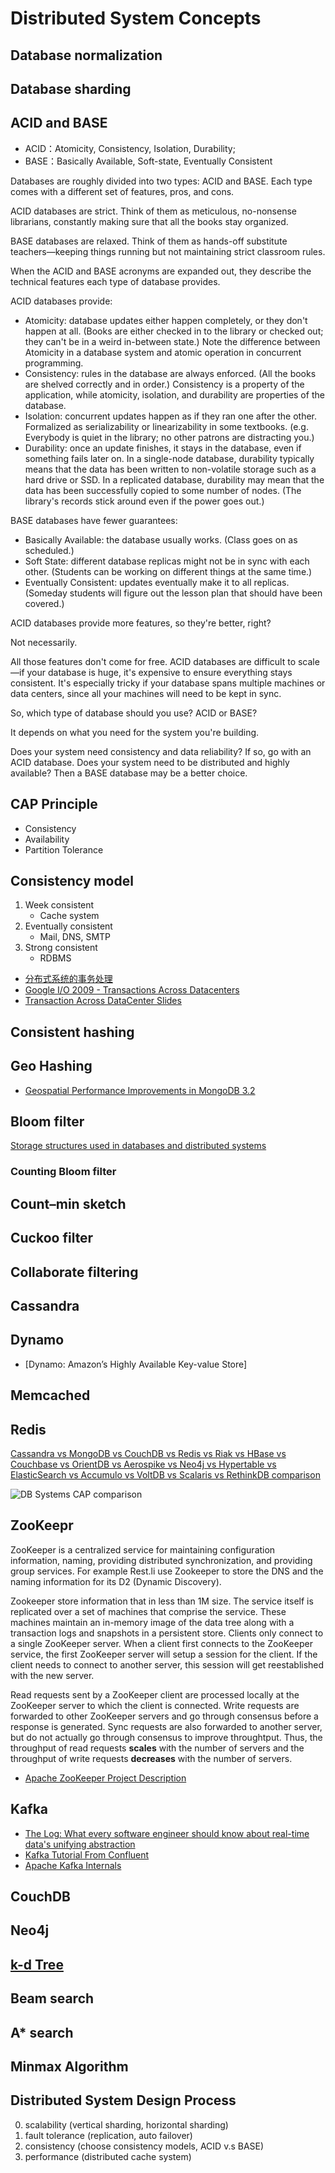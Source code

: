 # Distributed System Concepts

## Database normalization

## Database sharding

## ACID and BASE

* ACID：Atomicity, Consistency, Isolation, Durability;
* BASE：Basically Available, Soft-state, Eventually Consistent

Databases are roughly divided into two types: ACID and BASE. Each type comes
with a different set of features, pros, and cons.

ACID databases are strict. Think of them as meticulous, no-nonsense librarians,
constantly making sure that all the books stay organized.

BASE databases are relaxed. Think of them as hands-off substitute teachers—keeping
things running but not maintaining strict classroom rules.

When the ACID and BASE acronyms are expanded out, they describe the technical
features each type of database provides.

ACID databases provide:

* Atomicity: database updates either happen completely, or they don't happen at
  all. (Books are either checked in to the library or checked out; they can't be
  in a weird in-between state.) Note the difference between Atomicity in a database
  system and atomic operation in concurrent programming.
* Consistency: rules in the database are always enforced. (All the books are
  shelved correctly and in order.) Consistency is a property of the application,
  while atomicity, isolation, and durability are properties of the database.
* Isolation: concurrent updates happen as if they ran one after the other.
  Formalized as serializability or linearizability in some textbooks.
  (e.g. Everybody is quiet in the library; no other patrons are distracting you.)
* Durability: once an update finishes, it stays in the database, even if
  something fails later on. In a single-node database, durability typically means
  that the data has been written to non-volatile storage such as a hard drive or
  SSD. In a replicated database, durability may mean that the data has been
  successfully copied to some number of nodes. (The library's records stick around
  even if the power goes out.)

BASE databases have fewer guarantees:

* Basically Available: the database usually works. (Class goes on as scheduled.)
* Soft State: different database replicas might not be in sync with each other.
  (Students can be working on different things at the same time.)
* Eventually Consistent: updates eventually make it to all replicas. (Someday
  students will figure out the lesson plan that should have been covered.)

ACID databases provide more features, so they're better, right?

Not necessarily.

All those features don't come for free. ACID databases are difficult to scale—if
your database is huge, it's expensive to ensure everything stays consistent.
It's especially tricky if your database spans multiple machines or data centers,
since all your machines will need to be kept in sync.

So, which type of database should you use? ACID or BASE?

It depends on what you need for the system you're building.

Does your system need consistency and data reliability? If so, go with an ACID
database. Does your system need to be distributed and highly available? Then a
BASE database may be a better choice.

## CAP Principle

* Consistency
* Availability
* Partition Tolerance

## Consistency model

1. Week consistent
    * Cache system
2. Eventually consistent
    * Mail, DNS, SMTP
3. Strong consistent
    * RDBMS

* [分布式系统的事务处理](https://coolshell.cn/articles/10910.html)
* [Google I/O 2009 - Transactions Across Datacenters](https://www.youtube.com/watch?v=srOgpXECblk&ab_channel=GoogleDevelopers)
* [Transaction Across DataCenter Slides](http://snarfed.org/transactions_across_datacenters_io.html)

## Consistent hashing

## Geo Hashing

* [Geospatial Performance Improvements in MongoDB 3.2](https://www.mongodb.com/blog/post/geospatial-performance-improvements-in-mongodb-3-2)

## Bloom filter

[Storage structures used in databases and distributed systems](https://medium.com/@ssudan16/storage-structures-used-in-databases-and-distributed-systems-1405f1851afc)

### Counting Bloom filter

## Count–min sketch

## Cuckoo filter

## Collaborate filtering

## Cassandra

## Dynamo

* [Dynamo: Amazon’s Highly Available Key-value Store]

## Memcached

## Redis

[Cassandra vs MongoDB vs CouchDB vs Redis vs Riak vs HBase vs Couchbase vs OrientDB vs Aerospike vs Neo4j vs Hypertable vs ElasticSearch vs Accumulo vs VoltDB vs Scalaris vs RethinkDB comparison](https://kkovacs.eu/cassandra-vs-mongodb-vs-couchdb-vs-redis)

![DB Systems CAP comparison](./fig/DB-CAP-comparison.png)

## ZooKeepr

ZooKeeper is a centralized service for maintaining configuration information,
naming, providing distributed synchronization, and providing group services. For
example Rest.li use Zookeeper to store the DNS and the naming information for its
D2 (Dynamic Discovery).

Zookeeper store information that in less than 1M size. The service itself is
replicated over a set of machines that comprise the service. These machines
maintain an in-memory image of the data tree along with a transaction logs and
snapshots in a persistent store. Clients only connect to a single ZooKeeper
server. When a client first connects to the ZooKeeper service, the first
ZooKeeper server will setup a session for the client. If the client needs to
connect to another server, this session will get reestablished with the new server.

Read requests sent by a ZooKeeper client are processed locally at the ZooKeeper
server to which the client is connected. Write requests are forwarded to other
ZooKeeper servers and go through consensus before a response is generated. Sync
requests are also forwarded to another server, but do not actually go through
consensus to improve throughtput. Thus, the throughput of read requests **scales**
with the number of servers and the throughput of write requests **decreases**
with the number of servers.

* [Apache ZooKeeper Project Description](https://cwiki.apache.org/confluence/display/ZOOKEEPER/ProjectDescription)

## Kafka

* [The Log: What every software engineer should know about real-time data's unifying abstraction](https://engineering.linkedin.com/distributed-systems/log-what-every-software-engineer-should-know-about-real-time-datas-unifying)
* [Kafka Tutorial From Confluent](https://kafka-tutorials.confluent.io/)
* [Apache Kafka Internals](https://medium.com/@ssudan16/kafka-internals-47e594e3f006)

## CouchDB

## Neo4j

## [k-d Tree](https://en.wikipedia.org/wiki/K-d_tree)

## Beam search

## A* search

## Minmax Algorithm

## Distributed System Design Process

0. scalability (vertical sharding, horizontal sharding)
1. fault tolerance (replication, auto failover)
2. consistency (choose consistency models, ACID v.s BASE)
3. performance (distributed cache system)
